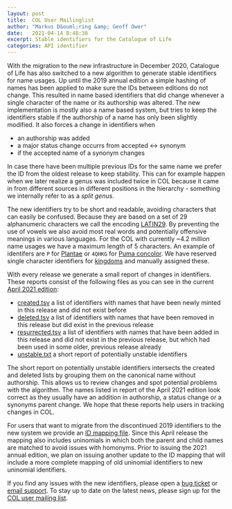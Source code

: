 ```yaml
---
layout: post
title:  COL User Mailinglist
author: "Markus D&ouml;ring &amp; Geoff Ower"
date:   2021-04-14 8:48:38
excerpt: Stable identifiers for the Catalogue of Life
categories: API identifier
---
```


With the migration to the new infrastructure in December 2020, Catalogue of Life has also switched to a new algorithm to generate stable identifiers for name usages. 
Up until the 2019 annual edition a simple hashing of names has been applied to make sure the IDs between editions do not change. 
This resulted in name based identifiers that did change whenever a single character of the name or its authorship was altered. 
The new implementation is mostly also a name based system, but tries to keep the identifiers stable if the authorship of a name has only been slightly modified. 
It also forces a change in identifiers when

 - an authorship was added
 - a major status change occurrs from accepted <-> synonym
 - if the accepted name of a synonym changes
 
In case there have been multiple previous IDs for the same name we prefer the ID from the oldest release to keep stability. 
This can for example happen when we later realize a genus was included twice in COL 
because it came in from different sources in different positions in the hierarchy - something we internally refer to as a _split genus_.

The new identifiers try to be short and readable, avoiding characters that can easily be confused. 
Because they are based on a set of 29 alphanumeric characters we call the encoding [LATIN29](https://github.com/CatalogueOfLife/backend/issues/491).
By preventing the use of vowels we also avoid most real words and potentially offensive meanings in various languages.
For the COL with currently ~4.2 million name usages we have a maximum length of 5 characters.
An example of identifers are `P` for [Plantae](https://www.catalogueoflife.org/data/taxon/P) 
or `4QHKG` for [Puma concolor](https://www.catalogueoflife.org/data/taxon/4QHKG). 
We have reserved single character identifiers for [kingdoms](https://www.catalogueoflife.org/data/search?rank=kingdom) and manually assigned these.

With every release we generate a small report of changes in identifiers. 
These reports consist of the following files as you can see in the current [April 2021 edition](https://download.catalogueoflife.org/releases/3/38/):

 - [created.tsv](https://download.catalogueoflife.org/releases/3/38/created.tsv) a list of identifiers with names that have been newly minted in this release and did not exist before
 - [deleted.tsv](https://download.catalogueoflife.org/releases/3/38/deleted.tsv) a list of identifiers with names that have been removed in this release but did exist in the previous release
 - [resurrected.tsv](https://download.catalogueoflife.org/releases/3/38/resurrected.tsv) a list of identifiers with names that have been added in this release and did not exist in the previous release, but which had been used in some older, previous release already
 - [unstable.txt](https://download.catalogueoflife.org/releases/3/38/unstable.txt) a short report of potentially unstable identifiers

The short report on potentially unstable identifiers intersects the created and deleted lists by grouping them on the canonical name without authorship.
This allows us to review changes and spot potential problems with the algorithm. 
The names listed in report of the April 2021 edition look correct as they usually have an addition in authorship, a status change or a synonyms parent change.
We hope that these reports help users in tracking changes in COL.

For users that want to migrate from the discontinued 2019 identifiers to the new system we provide an [ID mapping file](https://download.catalogueoflife.org/col/legacy_id_map.zip).
Since this April release the mapping also includes uninomials in which both the parent and child names are matched to avoid issues with homonyms. 
Prior to issuing the 2021 annual edition, we plan on issuing another update to the ID mapping that will include a more complete mapping of old uninomial identifiers to new uninomial identifiers.


If you find any issues with the new identifiers, please open a [bug ticket](https://github.com/CatalogueOfLife/backend/issues/new) or [email support](mailto:contact@catalogueoflife.org).
To stay up to date on the latest news, please sign up for the [COL user mailing list](https://lists.gbif.org/mailman/listinfo/col-users).
